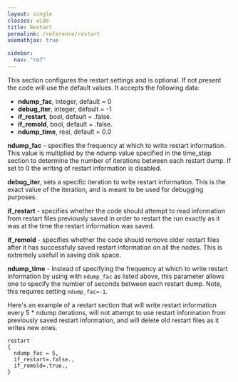 ```yaml
---
layout: single
classes: wide
title: Restart
permalink: /reference/restart
usemathjax: true

sidebar:
  nav: "ref"
---
```


This section configures the restart settings and is optional. If not
present the code will use the default values. It accepts the following
data:

- **ndump_fac**, integer, default = 0
- **debug_iter**, integer, default = -1
- **if_restart**, bool, default = .false.
- **if_remold**, bool, default = .false.
- **ndump_time**, real, default = 0.0

**ndump_fac** - specifies the frequency at which to write restart
information. This value is multiplied by the ndump value specified in
the time_step section to determine the number of iterations between each
restart dump. If set to 0 the writing of restart information is
disabled.

**debug_iter**, sets a specific iteration to write restart information.
This is the exact value of the iteration, and is meant to be used for
debugging purposes.

**if_restart** - specifies whether the code should attempt to read
information from restart files previously saved in order to restart the
run exactly as it was at the time the restart information was saved.

**if_remold** - specifies whether the code should remove older restart
files after it has successfuly saved restart information on all the
nodes. This is extremely usefull in saving disk space.

**ndump_time** - Instead of specifying the frequency at which to write restart information
by using with `ndump_fac` as listed above, this parameter allows one to specify the number of seconds between each restart dump. Note, this requires setting
`ndump_fac=-1`.

Here's an example of a restart section that will write restart
information every 5 \* ndump iterations, will not attempt to use restart
information from previously saved restart information, and will delete
old restart files as it writes new ones.

```text
restart
{
  ndump_fac = 5,
  if_restart=.false.,
  if_remold=.true.,
}
```
